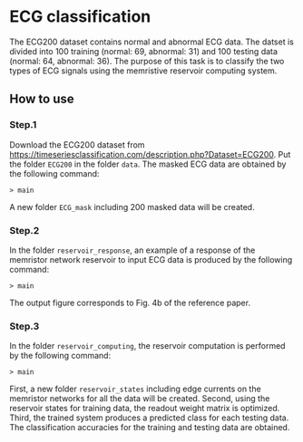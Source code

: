 # ECG classification
The ECG200 dataset contains normal and abnormal ECG data. 
The datset is divided into 100 training (normal: 69, abnormal: 31) and 100 testing data (normal: 64, abnormal: 36). 
The purpose of this task is to classify the two types of ECG signals using the memristive reservoir computing system.

  ## How to use
  ### Step.1
  Download the ECG200 dataset from https://timeseriesclassification.com/description.php?Dataset=ECG200. 
  Put the folder ```ECG200``` in the folder  ```data```. 
  The masked ECG data are obtained by the following command:
  ```
  > main
  ```
  
  A new folder ```ECG_mask``` including 200 masked data will be created.
  
  ### Step.2
  In the folder ```reservoir_response```, an example of a response of the memristor network reservoir to input ECG data is produced by the following command:
  ```
  > main
  ```
  
  The output figure corresponds to Fig. 4b of the reference paper.
  
  
  ### Step.3 
  In the folder ```reservoir_computing```, the reservoir computation is performed by the following command:
  ```
  > main
  ```
  
  First, a new folder ```reservoir_states``` including edge currents on the memristor networks for all the data will be created.
  Second, using the reservoir states for training data, the readout weight matrix is optimized.
  Third, the trained system produces a predicted class for each testing data.
  The classification accuracies for the training and testing data are obtained.
  
  
